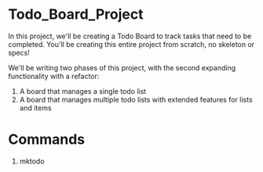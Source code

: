 # Todo_Board_Project
In this project, we'll be creating a Todo Board to track tasks that need to be completed. You'll be creating this entire project from scratch, no skeleton or specs!

We'll be writing two phases of this project, with the second expanding functionality with a refactor:

1. A board that manages a single todo list
2. A board that manages multiple todo lists with extended features for lists and items

# Commands
1. mktodo <title> <deadline> <optional description>
- makes a todo with the given information
2. up <index> <optional amount>
- raises the todo up the list
3. down <index> <optional amount>
- lowers the todo down the list
4. swap <index_1> <index_2>
- swaps the position of todos
5. sort
- sorts the todos by date
6. priority
- prints the todo at the top of the list
7. print <optional index>
- prints all todos if no index is provided
- prints full information of the specified todo if an index is provided
8. quit
- returns false

### Version 1: One true list
- [x] Phase 1: One true list 
Our first iteration of this project will have the TodoBoard only manage a single List which contains many Items.

### Version 2: So little time, so much todo
- [ ]Phase 2: So little time, so much todo
In this phase of the project, we'll refactor our code to support the following features:

marking items as done
deleting items
managing multiple lists in a single board

## Gameplay - Video
- Version 1: https://www.youtube.com/embed/wb86qFcJQVU"
- Version 2: 

## Example Code
```Ruby
def initialize(title, deadline, description)
    raise "The deadline is an invalid date" if !Item.valid_date?(deadline)
    @title = title
    @deadline = deadline
    @description = description
end
```
## Preview
### Version 1: 
![todo_board-gif](https://media.giphy.com/media/7CmCi8kmhoWLVEytzs/giphy.gif)
### Version 2:

## Tech Used
- Ruby 3.0
- Git 2.30.0
- Github